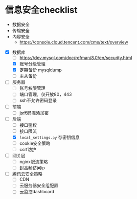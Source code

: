 # 信息安全checklist

- 数据安全
- 传输安全
- 内容安全
  - https://console.cloud.tencent.com/cms/text/overview



- [x] 数据库
  - [ ] https://dev.mysql.com/doc/refman/8.0/en/security.html
  - [x] 账号分级管理
  - [x] 定期备份 mysqldump
  - [ ] 主从备份
- [ ] 服务器
  - [ ] 账号权限管理
  - [ ] 端口管理，仅开放80，443
  - [ ] ssh不允许密码登录
- [ ] 前端
  - [ ] js代码混淆加密
- [ ] 后端
  - [ ] 接口鉴权
  - [ ] 接口限流
  - [x] `local_settings.py` 存密钥信息
  - [ ] cookie安全策略
  - [ ] csrf防护
- [ ] 网关层
  - [ ] nginx限流策略
  - [ ] 封高频访问ip
- [ ] 腾讯云安全策略
  - [ ] CDN
  - [ ] 云服务器安全组配置
  - [ ] 云监控dashboard
